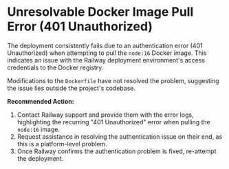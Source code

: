 # Unresolvable Docker Image Pull Error (401 Unauthorized)

The deployment consistently fails due to an authentication error (401 Unauthorized) when attempting to pull the `node:16` Docker image. This indicates an issue with the Railway deployment environment's access credentials to the Docker registry.

Modifications to the `Dockerfile` have not resolved the problem, suggesting the issue lies outside the project's codebase.

**Recommended Action:**

1. Contact Railway support and provide them with the error logs, highlighting the recurring \"401 Unauthorized\" error when pulling the `node:16` image.
2. Request assistance in resolving the authentication issue on their end, as this is a platform-level problem.
3. Once Railway confirms the authentication problem is fixed, re-attempt the deployment.